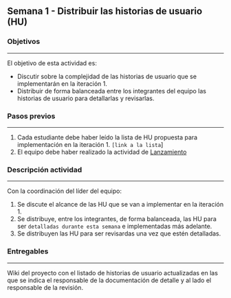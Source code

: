 ## Semana 1 - Distribuir las historias de usuario (HU)

### Objetivos

---

El objetivo de esta actividad es:

- Discutir sobre la complejidad de las historias de usuario que se implementarán en la iteración 1.
- Distribuir de forma balanceada entre los integrantes del equipo las historias de usuario para detallarlas y revisarlas.

### Pasos previos

---

1. Cada estudiante debe haber leído la lista de HU propuesta para implementación en la iteración 1. `[link a la lista`]
2. El equipo debe haber realizado la actividad de [Lanzamiento](https://ticsw.github.io/mt1_guias_proyecto/semanas/semana1/s1_lanzamiento)

### Descripción actividad

---

Con la coordinación del líder del equipo:

1. Se discute el alcance de las HU que se van a implementar en la iteración 1.
2. Se distribuye, entre los integrantes, de forma balanceada, las HU para ser `detalladas durante esta semana` e implementadas más adelante.
3. Se distribuyen las HU para ser revisardas una vez que estén detalladas.

### Entregables

---

Wiki del proyecto con el listado de historias de usuario actualizadas en las que se indica
el responsable de la documentación de detalle y al lado el responsable de la revisión.
